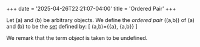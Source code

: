 +++
date = '2025-04-26T22:21:07-04:00'
title = 'Ordered Pair'
+++

Let \(a\) and \(b\) be arbitrary objects. We define the _ordered pair_
\((a,b)\) of \(a\) and \(b\) to be the
[set](/zettelkasten/definitions/set_theory/set) defined by:
\[
    (a,b)=\{\{a\}, \{a,b\}\}
\]

We remark that the term _object_ is taken to be undefined.
